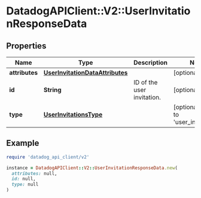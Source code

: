 # DatadogAPIClient::V2::UserInvitationResponseData

## Properties

| Name | Type | Description | Notes |
| ---- | ---- | ----------- | ----- |
| **attributes** | [**UserInvitationDataAttributes**](UserInvitationDataAttributes.md) |  | [optional] |
| **id** | **String** | ID of the user invitation. | [optional] |
| **type** | [**UserInvitationsType**](UserInvitationsType.md) |  | [optional][default to &#39;user_invitations&#39;] |

## Example

```ruby
require 'datadog_api_client/v2'

instance = DatadogAPIClient::V2::UserInvitationResponseData.new(
  attributes: null,
  id: null,
  type: null
)
```

